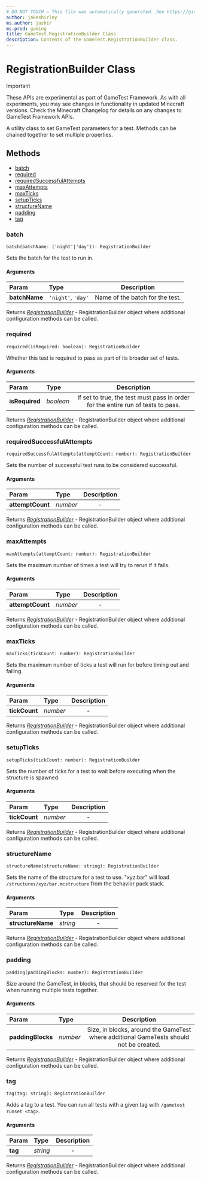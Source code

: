 ```yaml
---
# DO NOT TOUCH — This file was automatically generated. See https://github.com/Mojang/MinecraftScriptingApiDocsGenerator to modify descriptions, examples, etc.
author: jakeshirley
ms.author: jashir
ms.prod: gaming
title: GameTest.RegistrationBuilder Class
description: Contents of the GameTest.RegistrationBuilder class.
---
```

# RegistrationBuilder Class
>[!IMPORTANT]
>These APIs are experimental as part of GameTest Framework. As with all experiments, you may see changes in functionality in updated Minecraft versions. Check the Minecraft Changelog for details on any changes to GameTest Framework APIs.

A utility class to set GameTest parameters for a test. Methods can be chained together to set multiple properties.


## Methods
- [batch](#batch)
- [required](#required)
- [requiredSuccessfulAttempts](#requiredsuccessfulattempts)
- [maxAttempts](#maxattempts)
- [maxTicks](#maxticks)
- [setupTicks](#setupticks)
- [structureName](#structurename)
- [padding](#padding)
- [tag](#tag)
  
### **batch**
`
batch(batchName: ('night'|'day')): RegistrationBuilder
`

Sets the batch for the test to run in.
#### Arguments
| Param | Type | Description |
| :--- | :--- | :---: |
| **batchName** | `'night'`, `'day'` | Name of the batch for the test. |

Returns [*RegistrationBuilder*](RegistrationBuilder.md) - RegistrationBuilder object where additional configuration methods can be called.


### **required**
`
required(isRequired: boolean): RegistrationBuilder
`

Whether this test is required to pass as part of its broader set of tests.
#### Arguments
| Param | Type | Description |
| :--- | :--- | :---: |
| **isRequired** | *boolean* | If set to true, the test must pass in order for the entire run of tests to pass. |

Returns [*RegistrationBuilder*](RegistrationBuilder.md) - RegistrationBuilder object where additional configuration methods can be called.


### **requiredSuccessfulAttempts**
`
requiredSuccessfulAttempts(attemptCount: number): RegistrationBuilder
`

Sets the number of successful test runs to be considered successful.
#### Arguments
| Param | Type | Description |
| :--- | :--- | :---: |
| **attemptCount** | *number* | - |

Returns [*RegistrationBuilder*](RegistrationBuilder.md) - RegistrationBuilder object where additional configuration methods can be called.


### **maxAttempts**
`
maxAttempts(attemptCount: number): RegistrationBuilder
`

Sets the maximum number of times a test will try to rerun if it fails.
#### Arguments
| Param | Type | Description |
| :--- | :--- | :---: |
| **attemptCount** | *number* | - |

Returns [*RegistrationBuilder*](RegistrationBuilder.md) - RegistrationBuilder object where additional configuration methods can be called.


### **maxTicks**
`
maxTicks(tickCount: number): RegistrationBuilder
`

Sets the maximum number of ticks a test will run for before timing out and failing.
#### Arguments
| Param | Type | Description |
| :--- | :--- | :---: |
| **tickCount** | *number* | - |

Returns [*RegistrationBuilder*](RegistrationBuilder.md) - RegistrationBuilder object where additional configuration methods can be called.


### **setupTicks**
`
setupTicks(tickCount: number): RegistrationBuilder
`

Sets the number of ticks for a test to wait before executing when the structure is spawned.
#### Arguments
| Param | Type | Description |
| :--- | :--- | :---: |
| **tickCount** | *number* | - |

Returns [*RegistrationBuilder*](RegistrationBuilder.md) - RegistrationBuilder object where additional configuration methods can be called.


### **structureName**
`
structureName(structureName: string): RegistrationBuilder
`

Sets the name of the structure for a test to use. "xyz:bar" will load `/structures/xyz/bar.mcstructure` from the behavior pack stack.
#### Arguments
| Param | Type | Description |
| :--- | :--- | :---: |
| **structureName** | *string* | - |

Returns [*RegistrationBuilder*](RegistrationBuilder.md) - RegistrationBuilder object where additional configuration methods can be called.


### **padding**
`
padding(paddingBlocks: number): RegistrationBuilder
`

Size around the GameTest, in blocks, that should be reserved for the test when running multiple tests together.
#### Arguments
| Param | Type | Description |
| :--- | :--- | :---: |
| **paddingBlocks** | *number* | Size, in blocks, around the GameTest where additional GameTests should not be created. |

Returns [*RegistrationBuilder*](RegistrationBuilder.md) - RegistrationBuilder object where additional configuration methods can be called.


### **tag**
`
tag(tag: string): RegistrationBuilder
`

Adds a tag to a test. You can run all tests with a given tag with `/gametest runset <tag>`.
#### Arguments
| Param | Type | Description |
| :--- | :--- | :---: |
| **tag** | *string* | - |

Returns [*RegistrationBuilder*](RegistrationBuilder.md) - RegistrationBuilder object where additional configuration methods can be called.


